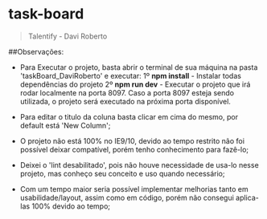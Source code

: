 # task-board

>  Talentify - Davi Roberto


##Observações: 

- Para Executar o projeto, basta abrir o terminal de sua máquina na pasta 'taskBoard_DaviRoberto' e executar: 
    1º **npm install** - Instalar todas dependências do projeto
    2º **npm run dev** - Executar o projeto que irá rodar localmente na porta 8097. Caso a porta 8097 esteja sendo utilizada, o projeto será executado na próxima porta disponível. 

- Para editar o titulo da coluna basta clicar em cima do mesmo, por default está 'New Column';

- O projeto não está 100% no IE9/10, devido ao tempo restrito não foi possível deixar compatível, porém tenho conhecimento para fazê-lo; 

- Deixei o 'lint desabilitado', pois não houve necessidade de usa-lo nesse projeto, mas conheço seu conceito e uso quando necessário;

- Com um tempo maior seria possível implementar melhorias tanto em usabilidade/layout, assim como em código, porém não consegui aplica-las 100% devido ao tempo;

